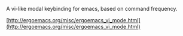 A vi-like modal keybinding for emacs, based on command frequency.

[http://ergoemacs.org/misc/ergoemacs_vi_mode.html](http://ergoemacs.org/misc/ergoemacs_vi_mode.html)




